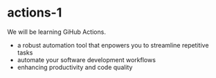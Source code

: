# actions-1
We will be learning GiHub Actions.
- a robust automation tool that enpowers you to streamline repetitive tasks
- automate your software development workflows
- enhancing productivity and code quality